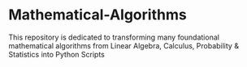 # Mathematical-Algorithms
This repository is dedicated to transforming many foundational mathematical algorithms from Linear Algebra, Calculus, Probability &amp; Statistics into Python Scripts 
